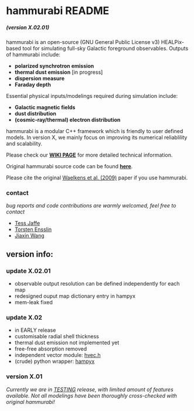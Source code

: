 # hammurabi README
##### (version X.02.01)

hammurabi is an open-source (GNU General Public License v3) HEALPix-based tool 
for simulating full-sky Galactic foreground observables.
Outputs of hammurabi include:

* **polarized synchrotron emission**
* **thermal dust emission** [in progress]
* **dispersion measure** 
* **Faraday depth**

Essential physical inputs/modelings required during simulation include:  

* **Galactic magnetic fields**
* **dust distribution** 
* **(cosmic-ray/thermal) electron distribution**

hammurabi is a modular C++ framework which is friendly to user defined models.
In version X, we mainly focus on improving its numerical reliablility and scalability.

Please check our [**WIKI PAGE**](https://bitbucket.org/hammurabicode/hamx/wiki/Home) for more detailed technical information.

Original hammurabi source code can be found [**here**](https://sourceforge.net/projects/hammurabicode/).

Please cite the original [Waelkens et al. (2009)](https://www.aanda.org/articles/aa/abs/2009/08/aa10564-08/aa10564-08.html) paper if you use hammurabi.

### contact
*bug reports and code contributions are warmly welcomed, feel free to contact*

* [Tess Jaffe](https://science.gsfc.nasa.gov/sed/bio/tess.jaffe)
* [Torsten Ensslin](https://wwwmpa.mpa-garching.mpg.de/~ensslin/)
* [Jiaxin Wang](http://www.sissa.it/app/members.php?ID=222)

## version info:

### update X.02.01
* observable output resolution can be defined independently for each map
* redesigned ouput map dictionary entry in hampyx
* mem-leak fixed

### update X.02
* in EARLY release
* customisable radial shell thickness
* thermal dust emission not implemented yet
* free-free absorption removed
* independent vector module: [hvec.h](./include/hvec.h)
* (crude) python wrapper: [hampyx](./hampyx)

### version X.01
*Currently we are in [TESTING](./tests) release,
with limited amount of features available.
Not all modelings have been thoroughly cross-checked with original hammurabi!*
